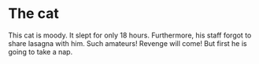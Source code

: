 # The cat
This cat is moody. It slept for only 18 hours. Furthermore, his staff forgot to share lasagna with him. Such amateurs! Revenge will come! But first he is going to take a nap.
